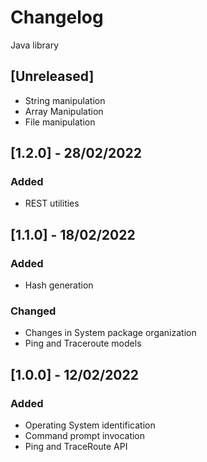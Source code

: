 # Changelog
Java library


## [Unreleased]
- String manipulation
- Array Manipulation
- File manipulation

## [1.2.0] - 28/02/2022
### Added
- REST utilities

## [1.1.0] - 18/02/2022
### Added
- Hash generation
### Changed
- Changes in System package organization
- Ping and Traceroute models

## [1.0.0] - 12/02/2022
### Added
- Operating System identification
- Command prompt invocation
- Ping and TraceRoute API
